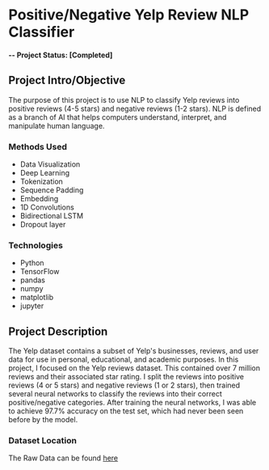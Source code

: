 # Positive/Negative Yelp Review NLP Classifier

#### -- Project Status: [Completed]

## Project Intro/Objective
The purpose of this project is to use NLP to classify Yelp reviews into positive reviews (4-5 stars) and negative reviews (1-2 stars). NLP is defined as a branch of AI that helps computers understand, interpret, and manipulate human language.


### Methods Used
* Data Visualization
* Deep Learning 
* Tokenization
* Sequence Padding
* Embedding
* 1D Convolutions
* Bidirectional LSTM
* Dropout layer


### Technologies
* Python
* TensorFlow
* pandas
* numpy
* matplotlib
* jupyter


## Project Description
The Yelp dataset contains a subset of Yelp's businesses, reviews, and user data for use in personal, educational, and academic purposes. In this project, I focused on the Yelp reviews dataset. This contained over 7 million reviews and their associated star rating. I split the reviews into positive reviews (4 or 5 stars) and negative reviews (1 or 2 stars), then trained several neural networks to classify the reviews into their correct positive/negative categories. After training the neural networks, I was able to achieve 97.7% accuracy on the test set, which had never been seen before by the model.

### Dataset Location
The Raw Data can be found [here](https://www.kaggle.com/yelp-dataset/yelp-dataset)

